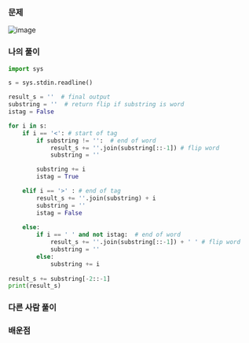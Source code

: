 ### 문제
![image](https://user-images.githubusercontent.com/69138191/153739679-da14d859-3b70-4de3-b86f-ecb6f4d1ee01.png)

### 나의 풀이

```python
import sys

s = sys.stdin.readline()

result_s = ''  # final output 
substring = ''  # return flip if substring is word
istag = False

for i in s:
    if i == '<': # start of tag
        if substring != '':  # end of word
            result_s += ''.join(substring[::-1]) # flip word
            substring = ''

        substring += i
        istag = True

    elif i == '>' : # end of tag
        result_s += ''.join(substring) + i
        substring = ''
        istag = False
    
    else:
        if i == ' ' and not istag:  # end of word
            result_s += ''.join(substring[::-1]) + ' ' # flip word
            substring = ''
        else:
            substring += i
           
result_s += substring[-2::-1]
print(result_s)
```

### 다른 사람 풀이


### 배운점
